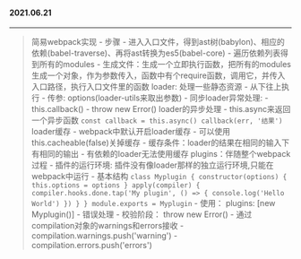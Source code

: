 #### 2021.06.21
---
> 简易webpack实现
    - 步骤
        - 进入入口文件，得到ast树(babylon)、相应的依赖(babel-traverse)、再将ast转换为es5(babel-core)
        - 遍历依赖列表得到所有的modules
        - 生成文件：生成一个立即执行函数，把所有的modules生成一个对象，作为参数传入，函数中有个require函数，调用它，并传入入口路径，执行入口文件里的函数
> loader: 处理一些静态资源
    - 从下往上执行
    - 传参: options(loader-utils来取出参数)
    - 同步loader异常处理: 
        - this.callback()
        - throw new Error()
> loader的异步处理
    - this.async来返回一个异步函数
    ```
        const callback = this.async()
        callback(err, '结果')
    ```
> loader缓存
    - webpack中默认开启loader缓存
        - 可以使用this.cacheable(false)关掉缓存
    - 缓存条件：loader的结果在相同的输入下有相同的输出
        - 有依赖的loader无法使用缓存
> plugins：伴随整个webpack过程
    - 插件的运行环境: 插件没有像loader那样的独立运行环境,只能在webpack中运行
    - 基本结构
        ```
            class Myplugin {
                constructor(options) {
                    this.options = options
                }
                apply(compiler) {
                    compiler.hooks.done.tap('My plugin', () => {
                        console.log('Hello World')
                    })
                }
            }
            module.exports = Myplugin
        ```
        - 使用： plugins: [new Myplugin()]
    - 错误处理
        - 校验阶段： throw new Error()
        - 通过compilation对象的warnings和errors接收
            - compilation.warnings.push('warning')
            - compilation.errors.push('errors')
